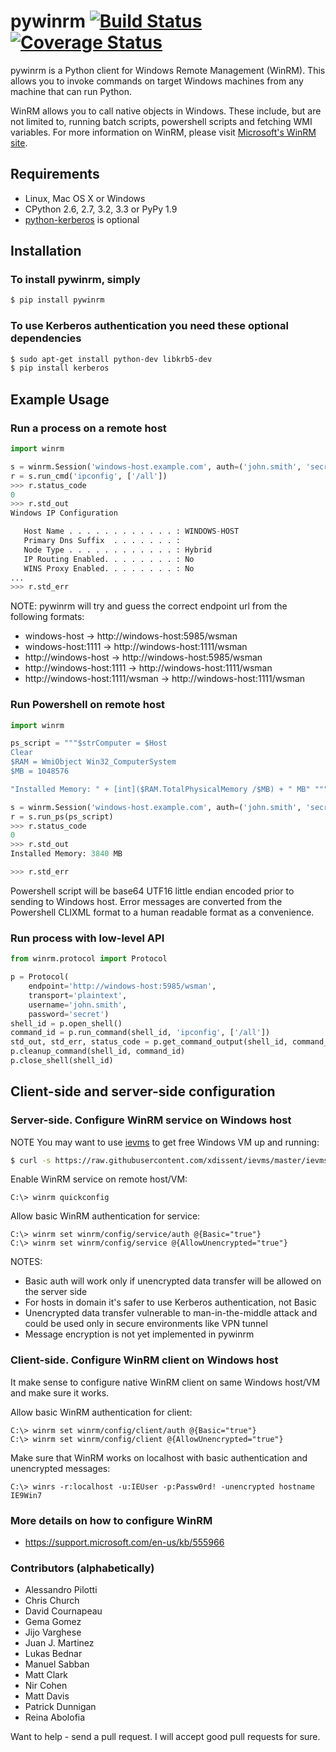 # pywinrm [![Build Status](https://travis-ci.org/diyan/pywinrm.png)](https://travis-ci.org/diyan/pywinrm) [![Coverage Status](https://coveralls.io/repos/diyan/pywinrm/badge.png)](https://coveralls.io/r/diyan/pywinrm)

pywinrm is a Python client for Windows Remote Management (WinRM).
This allows you to invoke commands on target Windows machines from any machine
that can run Python.

WinRM allows you to call native objects in Windows. These include, but are not
limited to, running batch scripts, powershell scripts and fetching WMI variables.
For more information on WinRM, please visit
[Microsoft's WinRM site](http://msdn.microsoft.com/en-us/library/aa384426.aspx).

## Requirements
* Linux, Mac OS X or Windows
* CPython 2.6, 2.7, 3.2, 3.3 or PyPy 1.9
* [python-kerberos](http://pypi.python.org/pypi/kerberos) is optional

## Installation
### To install pywinrm, simply
```bash
$ pip install pywinrm
```

### To use Kerberos authentication you need these optional dependencies

```bash
$ sudo apt-get install python-dev libkrb5-dev
$ pip install kerberos
```

## Example Usage
### Run a process on a remote host
```python
import winrm

s = winrm.Session('windows-host.example.com', auth=('john.smith', 'secret'))
r = s.run_cmd('ipconfig', ['/all'])
>>> r.status_code
0
>>> r.std_out
Windows IP Configuration

   Host Name . . . . . . . . . . . . : WINDOWS-HOST
   Primary Dns Suffix  . . . . . . . :
   Node Type . . . . . . . . . . . . : Hybrid
   IP Routing Enabled. . . . . . . . : No
   WINS Proxy Enabled. . . . . . . . : No
...
>>> r.std_err

```

NOTE: pywinrm will try and guess the correct endpoint url from the following formats:

 - windows-host -> http://windows-host:5985/wsman
 - windows-host:1111 -> http://windows-host:1111/wsman
 - http://windows-host -> http://windows-host:5985/wsman
 - http://windows-host:1111 -> http://windows-host:1111/wsman
 - http://windows-host:1111/wsman -> http://windows-host:1111/wsman


### Run Powershell on remote host

```python
import winrm

ps_script = """$strComputer = $Host
Clear
$RAM = WmiObject Win32_ComputerSystem
$MB = 1048576

"Installed Memory: " + [int]($RAM.TotalPhysicalMemory /$MB) + " MB" """

s = winrm.Session('windows-host.example.com', auth=('john.smith', 'secret'))
r = s.run_ps(ps_script)
>>> r.status_code
0
>>> r.std_out
Installed Memory: 3840 MB

>>> r.std_err

```

Powershell script will be base64 UTF16 little endian encoded prior to sending to Windows host. Error messages are converted from the Powershell CLIXML format to a human readable format as a convenience.

### Run process with low-level API

```python
from winrm.protocol import Protocol

p = Protocol(
    endpoint='http://windows-host:5985/wsman',
    transport='plaintext',
    username='john.smith',
    password='secret')
shell_id = p.open_shell()
command_id = p.run_command(shell_id, 'ipconfig', ['/all'])
std_out, std_err, status_code = p.get_command_output(shell_id, command_id)
p.cleanup_command(shell_id, command_id)
p.close_shell(shell_id)
```

## Client-side and server-side configuration

### Server-side. Configure WinRM service on Windows host

NOTE You may want to use [ievms](https://xdissent.github.com/ievms) to get free Windows VM up and running:

```bash
$ curl -s https://raw.githubusercontent.com/xdissent/ievms/master/ievms.sh | env IEVMS_VERSIONS="9" bash
```
Enable WinRM service on remote host/VM:

```
C:\> winrm quickconfig
```

Allow basic WinRM authentication for service:

```
C:\> winrm set winrm/config/service/auth @{Basic="true"}
C:\> winrm set winrm/config/service @{AllowUnencrypted="true"}
```

NOTES:

- Basic auth will work only if unencrypted data transfer will be allowed on the server side
- For hosts in domain it's safer to use Kerberos authentication, not Basic
- Unencrypted data transfer vulnerable to man-in-the-middle attack and could be used only in secure environments like VPN tunnel
- Message encryption is not yet implemented in pywinrm

### Client-side. Configure WinRM client on Windows host

It make sense to configure native WinRM client on same Windows host/VM and make sure it works.

Allow basic WinRM authentication for client:

```
C:\> winrm set winrm/config/client/auth @{Basic="true"}
C:\> winrm set winrm/config/client @{AllowUnencrypted="true"}
```
Make sure that WinRM works on localhost with basic authentication and unencrypted messages:

```
C:\> winrs -r:localhost -u:IEUser -p:Passw0rd! -unencrypted hostname
IE9Win7
```


### More details on how to configure WinRM

- https://support.microsoft.com/en-us/kb/555966

### Contributors (alphabetically)

- Alessandro Pilotti
- Chris Church
- David Cournapeau
- Gema Gomez
- Jijo Varghese
- Juan J. Martinez
- Lukas Bednar
- Manuel Sabban
- Matt Clark
- Nir Cohen
- Matt Davis
- Patrick Dunnigan
- Reina Abolofia

Want to help - send a pull request. I will accept good pull requests for sure.
